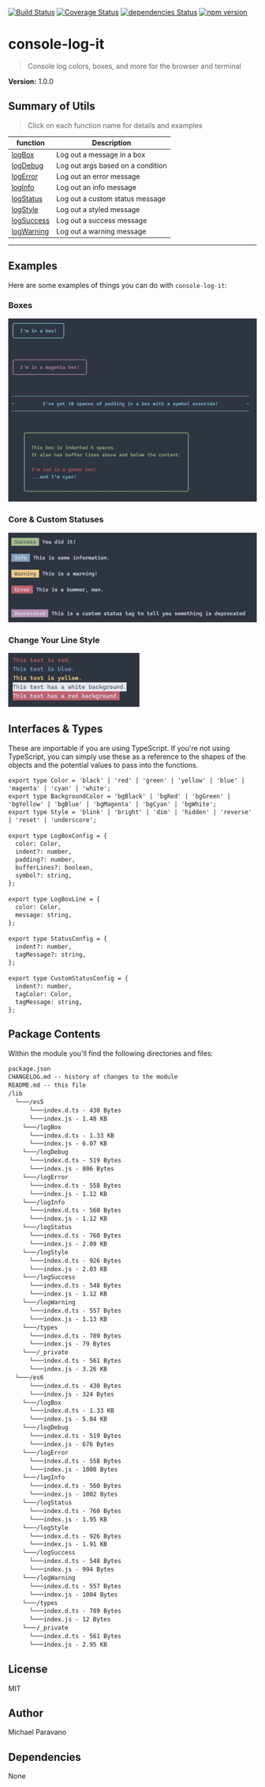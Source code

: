 [![Build Status](https://travis-ci.com/TheSpicyMeatball/console-log-it.svg?branch=main)](https://travis-ci.com/TheSpicyMeatball/console-log-it)
[![Coverage Status](https://coveralls.io/repos/github/TheSpicyMeatball/console-log-it/badge.svg?branch=main)](https://coveralls.io/github/TheSpicyMeatball/console-log-it?branch=main)
[![dependencies Status](https://status.david-dm.org/gh/TheSpicyMeatball/console-log-it.svg)](https://david-dm.org/TheSpicyMeatball/console-log-it)
[![npm version](https://badge.fury.io/js/console-log-it.svg)](https://badge.fury.io/js/console-log-it)

# console-log-it

> Console log colors, boxes, and more for the browser and terminal

<p><b>Version:</b> 1.0.0</p>

<h2>Summary of Utils</h2>

> Click on each function name for details and examples

<table>
    <thead>
    <tr>
      <th>function</th>
      <th>Description</th>
    </tr>
    </thead>
    <tbody><tr><td><a href="https://github.com/TheSpicyMeatball/console-log-it/tree/main/src/logBox/README.md">logBox</a></td><td>Log out a message in a box</td></tr><tr><td><a href="https://github.com/TheSpicyMeatball/console-log-it/tree/main/src/logDebug/README.md">logDebug</a></td><td>Log out args based on a condition</td></tr><tr><td><a href="https://github.com/TheSpicyMeatball/console-log-it/tree/main/src/logError/README.md">logError</a></td><td>Log out an error message</td></tr><tr><td><a href="https://github.com/TheSpicyMeatball/console-log-it/tree/main/src/logInfo/README.md">logInfo</a></td><td>Log out an info message</td></tr><tr><td><a href="https://github.com/TheSpicyMeatball/console-log-it/tree/main/src/logStatus/README.md">logStatus</a></td><td>Log out a custom status message</td></tr><tr><td><a href="https://github.com/TheSpicyMeatball/console-log-it/tree/main/src/logStyle/README.md">logStyle</a></td><td>Log out a styled message</td></tr><tr><td><a href="https://github.com/TheSpicyMeatball/console-log-it/tree/main/src/logSuccess/README.md">logSuccess</a></td><td>Log out a success message</td></tr><tr><td><a href="https://github.com/TheSpicyMeatball/console-log-it/tree/main/src/logWarning/README.md">logWarning</a></td><td>Log out a warning message</td></tr></tbody>
  </table><hr />

<h2>Examples</h2>
<p>Here are some examples of things you can do with <code>console-log-it</code>:</p>

<h3>Boxes</h3>

![Status Logs](https://github.com/TheSpicyMeatball/console-log-it/blob/main/images/boxes.png?raw=true)

<h3>Core &amp; Custom Statuses</h3>

![Status Logs](https://github.com/TheSpicyMeatball/console-log-it/blob/main/images/status-logs.png?raw=true)

<h3>Change Your Line Style</h3>

![Status Logs](https://github.com/TheSpicyMeatball/console-log-it/blob/main/images/style.png?raw=true)

<h2>Interfaces &amp; Types</h2>
<p>
  These are importable if you are using TypeScript. If you're not using TypeScript, you can simply use 
  these as a reference to the shapes of the objects and the potential values to pass into the functions.
</p>

```
export type Color = 'black' | 'red' | 'green' | 'yellow' | 'blue' | 'magenta' | 'cyan' | 'white';
export type BackgroundColor = 'bgBlack' | 'bgRed' | 'bgGreen' | 'bgYellow' | 'bgBlue' | 'bgMagenta' | 'bgCyan' | 'bgWhite';
export type Style = 'blink' | 'bright' | 'dim' | 'hidden' | 'reverse' | 'reset' | 'underscore';

export type LogBoxConfig = {
  color: Color,
  indent?: number,
  padding?: number,
  bufferLines?: boolean,
  symbol?: string,
};

export type LogBoxLine = {
  color: Color,
  message: string,
};

export type StatusConfig = {
  indent?: number,
  tagMessage?: string,
};

export type CustomStatusConfig = {
  indent?: number,
  tagColor: Color,
  tagMessage: string,
};
```

<a href="#package-contents"></a>
<h2>Package Contents</h2>

Within the module you'll find the following directories and files:

```html
package.json
CHANGELOG.md -- history of changes to the module
README.md -- this file
/lib
  └───/es5
      └───index.d.ts - 430 Bytes
      └───index.js - 1.48 KB
    └───/logBox
      └───index.d.ts - 1.33 KB
      └───index.js - 6.07 KB
    └───/logDebug
      └───index.d.ts - 519 Bytes
      └───index.js - 806 Bytes
    └───/logError
      └───index.d.ts - 558 Bytes
      └───index.js - 1.12 KB
    └───/logInfo
      └───index.d.ts - 560 Bytes
      └───index.js - 1.12 KB
    └───/logStatus
      └───index.d.ts - 760 Bytes
      └───index.js - 2.09 KB
    └───/logStyle
      └───index.d.ts - 926 Bytes
      └───index.js - 2.03 KB
    └───/logSuccess
      └───index.d.ts - 548 Bytes
      └───index.js - 1.12 KB
    └───/logWarning
      └───index.d.ts - 557 Bytes
      └───index.js - 1.13 KB
    └───/types
      └───index.d.ts - 789 Bytes
      └───index.js - 79 Bytes
    └───/_private
      └───index.d.ts - 561 Bytes
      └───index.js - 3.26 KB
  └───/es6
      └───index.d.ts - 430 Bytes
      └───index.js - 324 Bytes
    └───/logBox
      └───index.d.ts - 1.33 KB
      └───index.js - 5.84 KB
    └───/logDebug
      └───index.d.ts - 519 Bytes
      └───index.js - 676 Bytes
    └───/logError
      └───index.d.ts - 558 Bytes
      └───index.js - 1000 Bytes
    └───/logInfo
      └───index.d.ts - 560 Bytes
      └───index.js - 1002 Bytes
    └───/logStatus
      └───index.d.ts - 760 Bytes
      └───index.js - 1.95 KB
    └───/logStyle
      └───index.d.ts - 926 Bytes
      └───index.js - 1.91 KB
    └───/logSuccess
      └───index.d.ts - 548 Bytes
      └───index.js - 994 Bytes
    └───/logWarning
      └───index.d.ts - 557 Bytes
      └───index.js - 1004 Bytes
    └───/types
      └───index.d.ts - 789 Bytes
      └───index.js - 12 Bytes
    └───/_private
      └───index.d.ts - 561 Bytes
      └───index.js - 2.95 KB
```

<a href="#license"></a>
<h2>License</h2>

MIT


<a href="#author"></a>
<h2>Author</h2>
Michael Paravano




<a href="#dependencies"></a>
<h2>Dependencies</h2>



None
